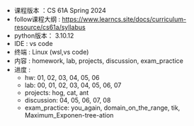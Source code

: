 - 课程版本 ：CS 61A Spring 2024
- follow课程大纲 : https://www.learncs.site/docs/curriculum-resource/cs61a/syllabus
- python版本： 3.10.12
- IDE : vs code
- 终端 : Linux (wsl,vs code)
- 内容 : homework, lab, projects, discussion, exam_practice
- 进度 : 
    - hw: 01, 02, 03, 04, 05, 06
    - lab: 00, 01, 02, 03, 04, 05, 06, 07
    - projects: hog, cat, ant
    - discussion: 04, 05, 06, 07, 08
    - exam_practice: you_again, domain_on_the_range, tik, Maximum_Exponen-tree-ation
